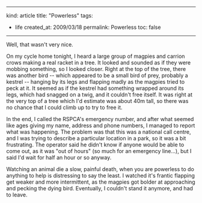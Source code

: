 -----
kind: article
title: "Powerless"
tags:
- life
created_at: 2009/03/18
permalink: Powerless
toc: false
-----

<p>Well, that wasn't very nice.</p>

<p>On my cycle home tonight, I heard a large group of magpies and carrion crows making a real racket in a tree. It looked and sounded as if they were mobbing something, so I looked closer. Right at the top of the tree, there was another bird -- which appeared to be a small bird of prey, probably a kestrel -- hanging by its legs and flapping madly as the magpies tried to peck at it. It seemed as if the kestrel had something wrapped around its legs, which had snagged on a twig, and it couldn't free itself. It was right at the very top of a tree which I'd estimate was about 40m tall, so there was no chance that I could climb up to try to free it.</p>

<p>In the end, I called the RSPCA's emergency number, and after what seemed like ages giving my name, address and phone numbers, I managed to report what was happening. The problem was that this was a national call centre, and I was trying to describe a particular location in a park, so it was a bit frustrating. The operator said he didn't know if anyone would be able to come out, as it was "out of hours" (so much for an emergency line...), but I said I'd wait for half an hour or so anyway.</p>

<p>Watching an animal die a slow, painful death, when you are powerless to do anything to help is distressing to say the least. I watched it's frantic flapping get weaker and more intermittent, as the magpies got bolder at approaching and pecking the dying bird. Eventually, I couldn't stand it anymore, and had to leave.</p>


